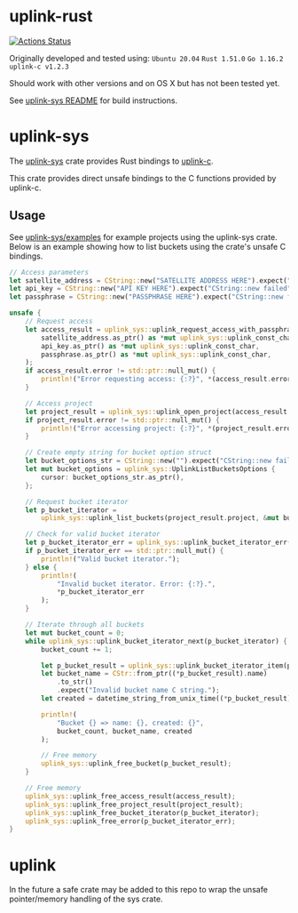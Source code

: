 # uplink-rust

[![Actions Status](https://github.com/storj-thirdparty/uplink-rust/workflows/uplink-sys/badge.svg)](https://github.com/storj-thirdparty/uplink-rust/actions)

Originally developed and tested using:
`Ubuntu 20.04`
`Rust 1.51.0`
`Go 1.16.2`
`uplink-c v1.2.3`

Should work with other versions and on OS X but has not been tested yet.

See [uplink-sys README](https://github.com/storj-thirdparty/uplink-rust/tree/main/uplink-sys) for build instructions.

# uplink-sys
The [uplink-sys](https://github.com/storj-thirdparty/uplink-rust/tree/main/uplink-sys) crate provides Rust bindings to [uplink-c](https://github.com/storj/uplink-c).

This crate provides direct unsafe bindings to the C functions provided by uplink-c.

## Usage
See [uplink-sys/examples](https://github.com/storj-thirdparty/uplink-rust/tree/main/uplink-sys/examples) for example projects using the uplink-sys crate.  Below is an example showing how to list buckets using the crate's unsafe C bindings.
```rust
// Access parameters
let satellite_address = CString::new("SATELLITE ADDRESS HERE").expect("CString::new failed");
let api_key = CString::new("API KEY HERE").expect("CString::new failed");
let passphrase = CString::new("PASSPHRASE HERE").expect("CString::new failed");

unsafe {
    // Request access
    let access_result = uplink_sys::uplink_request_access_with_passphrase(
        satellite_address.as_ptr() as *mut uplink_sys::uplink_const_char,
        api_key.as_ptr() as *mut uplink_sys::uplink_const_char,
        passphrase.as_ptr() as *mut uplink_sys::uplink_const_char,
    );
    if access_result.error != std::ptr::null_mut() {
        println!("Error requesting access: {:?}", *(access_result.error));
    }

    // Access project
    let project_result = uplink_sys::uplink_open_project(access_result.access);
    if project_result.error != std::ptr::null_mut() {
        println!("Error accessing project: {:?}", *(project_result.error));
    }

    // Create empty string for bucket option struct
    let bucket_options_str = CString::new("").expect("CString::new failed");
    let mut bucket_options = uplink_sys::UplinkListBucketsOptions {
        cursor: bucket_options_str.as_ptr(),
    };

    // Request bucket iterator
    let p_bucket_iterator =
        uplink_sys::uplink_list_buckets(project_result.project, &mut bucket_options);

    // Check for valid bucket iterator
    let p_bucket_iterator_err = uplink_sys::uplink_bucket_iterator_err(p_bucket_iterator);
    if p_bucket_iterator_err == std::ptr::null_mut() {
        println!("Valid bucket iterator.");
    } else {
        println!(
            "Invalid bucket iterator. Error: {:?}.",
            *p_bucket_iterator_err
        );
    }

    // Iterate through all buckets
    let mut bucket_count = 0;
    while uplink_sys::uplink_bucket_iterator_next(p_bucket_iterator) {
        bucket_count += 1;

        let p_bucket_result = uplink_sys::uplink_bucket_iterator_item(p_bucket_iterator);
        let bucket_name = CStr::from_ptr((*p_bucket_result).name)
            .to_str()
            .expect("Invalid bucket name C string.");
        let created = datetime_string_from_unix_time((*p_bucket_result).created);

        println!(
            "Bucket {} => name: {}, created: {}",
            bucket_count, bucket_name, created
        );

        // Free memory
        uplink_sys::uplink_free_bucket(p_bucket_result);
    }

    // Free memory
    uplink_sys::uplink_free_access_result(access_result);
    uplink_sys::uplink_free_project_result(project_result);
    uplink_sys::uplink_free_bucket_iterator(p_bucket_iterator);
    uplink_sys::uplink_free_error(p_bucket_iterator_err);
}
```

# uplink
In the future a safe crate may be added to this repo to wrap the unsafe pointer/memory handling of the sys crate.
